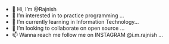 - 👋 Hi, I’m @Rajnish
- 👀 I’m interested in to practice programming ...
- 🌱 I’m currently learning in Information Technology...
- 💞️ I’m looking to collaborate on open source ...
- 📫 Wanna reach me follow me on INSTAGRAM @i.m.rajnish ...


